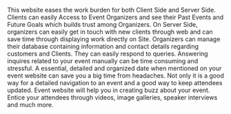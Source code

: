 This website eases the work burden for both Client Side and Server Side. Clients can easily Access to Event Organizers and see their Past Events and Future Goals which builds trust among Organizers.
On Server Side, organizers can easily get in touch with new clients through web and can save time through displaying work directly on Site. Organizers can manage their database containing information and contact details regarding customers and Clients. They can easily respond to queries.
Answering inquires related to your event manually can be time consuming and stressful. A essential, detailed and organized date when mentioned on your event website can save you a big time from headaches.
Not only it is a good way for a detailed navigation to an event and a good way to keep attendees updated.
Event website will help you in creating buzz about your event. Entice your attendees through videos, image galleries, speaker interviews and much more.
